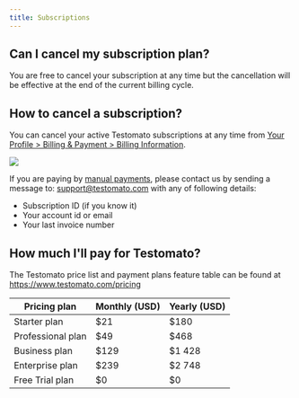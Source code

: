 ```yaml
---
title: Subscriptions
---
```


## Can I cancel my subscription plan?

You are free to cancel your subscription at any time but the cancellation will be effective at the end of the current billing cycle.

## How to cancel a subscription?

You can cancel your active Testomato subscriptions at any time from [Your Profile > Billing & Payment > Billing Information](https://www.testomato.com/user/payments/billing).

![](/img/payment/cancel-subscription.png)

If you are paying by [manual payments](/payment/04-manual-payments.md), please contact us by sending a message to: <support@testomato.com> with any of following details:

* Subscription ID (if you know it)
* Your account id or email
* Your last invoice number

##  How much I'll pay for Testomato?

The Testomato price list and payment plans feature table can be found at https://www.testomato.com/pricing

| Pricing plan        | Monthly (USD) | Yearly (USD) |
|---------------------|---------------|--------------|
| Starter plan        | $21           | $180         |
| Professional plan   | $49           | $468         |
| Business plan       | $129          | $1 428       |
| Enterprise plan     | $239          | $2 748       |
| Free Trial plan     | $0            | $0           |